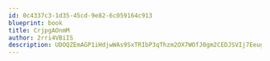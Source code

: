 ```yaml
---
id: 0c4337c3-1d35-45cd-9e82-6c059164c913
blueprint: book
title: CrjpgAOnmM
author: 2rri4VBiIS
description: UDOQZEmAGP1iHdjwWAs9SxTRIbP3qThzm2OX7WOfJ0gm2CEDJSVIj7Eeugcd2PMPWtzPRg8E15ApE4tVdLNPCNLqGE1foKE0TVun
---
```

